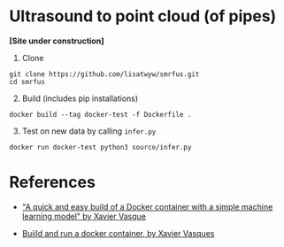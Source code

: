 # Ultrasound to point cloud (of pipes)

**[Site under construction]**


1. Clone
```
git clone https://github.com/lisatwyw/smrfus.git
cd smrfus
```

2. Build (includes pip installations)
```
docker build --tag docker-test -f Dockerfile .
```
 
3. Test on new data by calling ```infer.py```
```
docker run docker-test python3 source/infer.py
```


# References  

- ["A quick and easy build of a Docker container with a simple machine learning model" by Xavier Vasque](https://towardsdatascience.com/build-and-run-a-docker-container-for-your-machine-learning-model-60209c2d7a7f)

- [Buiild and run a docker container, by Xavier Vasques](https://towardsdatascience.com/build-and-run-a-docker-container-for-your-machine-learning-model-60209c2d7a7f)

